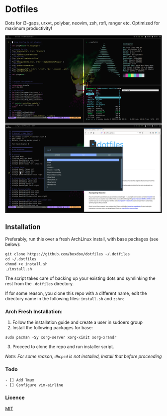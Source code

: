 # Dotfiles

Dots for i3-gaps, urxvt, polybar, neovim, zsh, rofi, ranger etc. Optimized for
maximum productivity!

![Screenshot 1](screenshots/screen1.png)
![Screenshot 2](screenshots/screen2.png)

## Installation

Preferably, run this over a fresh ArchLinux install, with base packages (see below):

```
git clone https://github.com/boxdox/dotfiles ~/.dotfiles
cd ~/.dotfiles
chmod +x install.sh
./install.sh
```

The script takes care of backing up your existing dots
and symlinking the rest from the `.dotfiles` directory.

If for some reason, you clone this repo with a different name,
edit the directory name in the following files: `install.sh`
and `zshrc`

### Arch Fresh Installation:

1. Follow the installation guide and create a user in sudoers group
2. Install the following packages for base:

```
sudo pacman -Sy xorg-server xorg-xinit xorg-xrandr
```

3. Proceed to clone the repo and run installer script.

_Note: For some reason, `dhcpcd` is not installed,
Install that before proceeding_

### Todo

    - [] Add Tmux
    - [] Configure vim-airline

### Licence

[MIT](https://boxdox.mit-license.org/)
